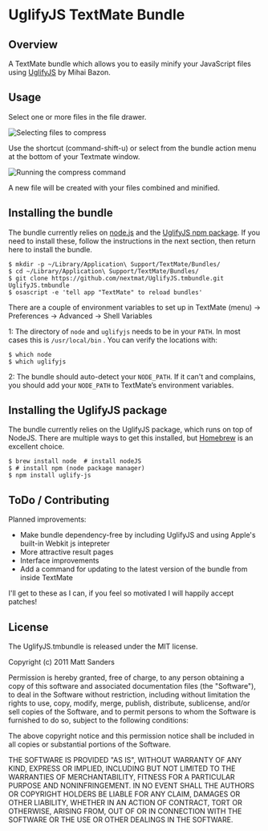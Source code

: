 # UglifyJS TextMate Bundle

## Overview

A TextMate bundle which allows you to easily minify your JavaScript files using [UglifyJS](https://github.com/mishoo/UglifyJS) by Mihai Bazon.

## Usage

Select one or more files in the file drawer. 

![Selecting files to compress](https://github.com/nextmat/UglifyJS.tmbundle/blob/master/Support/images/multi_select.png?raw=true)

Use the shortcut (command-shift-u) or select from the bundle action menu at the bottom of your Textmate window.

![Running the compress command](https://github.com/nextmat/UglifyJS.tmbundle/blob/master/Support/images/running.png?raw=true)

A new file will be created with your files combined and minified.

## Installing the bundle

The bundle currently relies on [node.js](http://nodejs.org/) and the [UglifyJS npm package](https://github.com/mishoo/UglifyJS). If you need to install these, follow the instructions in the next section, then return here to install the bundle.

    $ mkdir -p ~/Library/Application\ Support/TextMate/Bundles/
    $ cd ~/Library/Application\ Support/TextMate/Bundles/
    $ git clone https://github.com/nextmat/UglifyJS.tmbundle.git UglifyJS.tmbundle
    $ osascript -e 'tell app "TextMate" to reload bundles'    

There are a couple of environment variables to set up in TextMate (menu) → Preferences → Advanced → Shell Variables

1: The directory of `node` and `uglifyjs` needs to be in your `PATH`. In most cases this is `/usr/local/bin` . You can verify the locations with:

    $ which node
    $ which uglifyjs

2: The bundle should auto-detect your `NODE_PATH`. If it can't and complains, you should add your `NODE_PATH` to TextMate’s environment variables.

## Installing the UglifyJS package

The bundle currently relies on the UglifyJS package, which runs on top of NodeJS. There are multiple ways to get this installed, but [Homebrew](http://mxcl.github.com/homebrew/) is an excellent choice.

    $ brew install node  # install nodeJS
    $ # install npm (node package manager)
    $ npm install uglify-js

## ToDo / Contributing

Planned improvements:

* Make bundle dependency-free by including UglifyJS and using Apple's built-in Webkit js intepreter
* More attractive result pages
* Interface improvements
* Add a command for updating to the latest version of the bundle from inside TextMate

I'll get to these as I can, if you feel so motivated I will happily accept patches!

## License

The UglifyJS.tmbundle is released under the MIT license.

Copyright (c) 2011 Matt Sanders

Permission is hereby granted, free of charge, to any person obtaining a copy
of this software and associated documentation files (the "Software"), to deal
in the Software without restriction, including without limitation the rights
to use, copy, modify, merge, publish, distribute, sublicense, and/or sell
copies of the Software, and to permit persons to whom the Software is
furnished to do so, subject to the following conditions:

The above copyright notice and this permission notice shall be included in
all copies or substantial portions of the Software.

THE SOFTWARE IS PROVIDED "AS IS", WITHOUT WARRANTY OF ANY KIND, EXPRESS OR
IMPLIED, INCLUDING BUT NOT LIMITED TO THE WARRANTIES OF MERCHANTABILITY,
FITNESS FOR A PARTICULAR PURPOSE AND NONINFRINGEMENT. IN NO EVENT SHALL THE
AUTHORS OR COPYRIGHT HOLDERS BE LIABLE FOR ANY CLAIM, DAMAGES OR OTHER
LIABILITY, WHETHER IN AN ACTION OF CONTRACT, TORT OR OTHERWISE, ARISING FROM,
OUT OF OR IN CONNECTION WITH THE SOFTWARE OR THE USE OR OTHER DEALINGS IN
THE SOFTWARE.
